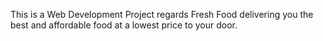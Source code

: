 This is a Web Development Project regards Fresh Food delivering you the best and affordable food at a lowest price to your door.
